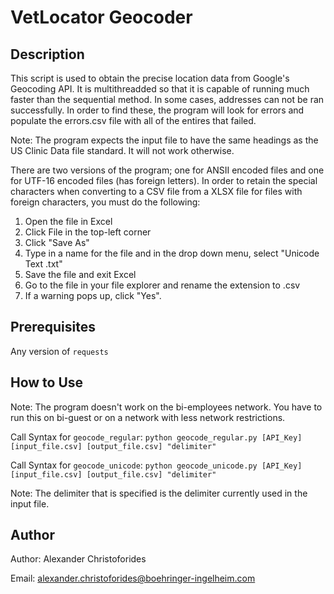 # VetLocator Geocoder
## Description

This script is used to obtain the precise location data from Google's Geocoding 
API. It is multithreadded so that it is capable of running much faster than the 
sequential method. In some cases, addresses can not be ran successfully. 
In order to find these, the program will look for errors and populate the
errors.csv file with all of the entires that failed.

Note: The program expects the input file to have the same headings as the US
Clinic Data file standard. It will not work otherwise.

There are two versions of the program; one for ANSII encoded files and one
for UTF-16 encoded files (has foreign letters). In order to retain the special
characters when converting to a CSV file from a XLSX file for files with foreign characters, 
you must do the following:

1) Open the file in Excel
2) Click File in the top-left corner
3) Click "Save As"
4) Type in a name for the file and in the drop down menu, select "Unicode Text .txt"
5) Save the file and exit Excel
6) Go to the file in your file explorer and rename the extension to .csv
7) If a warning pops up, click "Yes".

## Prerequisites

Any version of `requests`

## How to Use

Note: The program doesn't work on the bi-employees network. You have to run this
on bi-guest or on a network with less network restrictions.

Call Syntax for `geocode_regular`: `python geocode_regular.py [API_Key] [input_file.csv] [output_file.csv] "delimiter"`

Call Syntax for `geocode_unicode`: `python geocode_unicode.py [API_Key] [input_file.csv] [output_file.csv] "delimiter"`

Note: The delimiter that is specified is the delimiter currently used in the input file.

## Author

Author: Alexander Christoforides

Email: alexander.christoforides@boehringer-ingelheim.com

